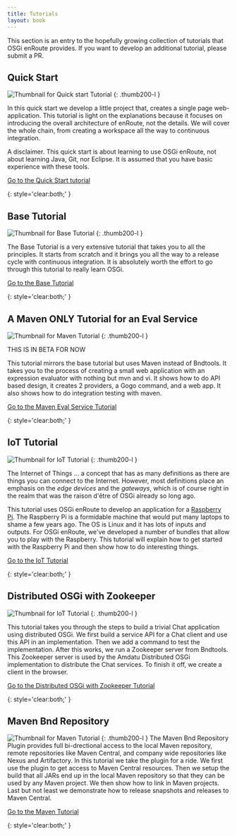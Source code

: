 ```yaml
---
title: Tutorials
layout: book
---
```


This section is an entry to the hopefully growing collection of tutorials that OSGi enRoute provides. If you want to develop an additional tutorial, please submit a PR.

## Quick Start

![Thumbnail for Quick start Tutorial](/img/qs/app-0.png)
{: .thumb200-l }

In this quick start we develop a little project that, creates a single page web-application. This tutorial is light on the explanations because it focuses on introducing the overall architecture of enRoute, not the details.  We will cover the whole chain, from creating a workspace all the way to continuous integration.

A disclaimer. This quick start is about learning to use OSGi enRoute, not about learning Java, Git, nor Eclipse. It is assumed that you have basic experience with these tools.

[Go to the Quick  Start tutorial](/qs/050-start.html)

{: style='clear:both;' }

## Base Tutorial

![Thumbnail for Base Tutorial](/img/tutorial_base/debug-xray-1.png)
{: .thumb200-l }

The Base Tutorial is a very extensive tutorial that takes you to all the principles. It starts from scratch and it brings you all the way to a release cycle with continuous integration. It is absolutely worth the effort to go through this tutorial to really learn OSGi.

[Go to the Base Tutorial](/tutorial_base/050-start.html)

{: style='clear:both;' }

## A Maven ONLY Tutorial for an Eval Service

![Thumbnail for Maven Tutorial](/tutorial_eval/img/tutorial_eval.png)
{: .thumb200-l } 

THIS IS IN BETA FOR NOW

This tutorial mirrors the base tutorial but uses Maven instead of Bndtools. It
takes you to the process of creating a small web application with an expression
evaluator with nothing but mvn and vi. It shows how to do API based design,
it creates 2 providers, a Gogo command, and a web app. It also shows how to
do integration testing with maven.

[Go to the Maven Eval Service Tutorial](/tutorial_eval/050-start.html)

{: style='clear:both;' }

## IoT Tutorial

![Thumbnail for IoT Tutorial](/img/tutorial_iot/exploring-led-breadboard-1.png)
{: .thumb200-l }

The Internet of Things ... a concept that has as many definitions as there are things you can connect to the Internet. However, most definitions place an emphasis on the _edge devices_ and the _gateways_, which is of course right in the realm that was the raison d'être of OSGi already so long ago.

This tutorial uses OSGi enRoute to develop an application for a [Raspberry Pi][pi]. The Raspberry Pi is a formidable machine that would put many laptops to shame a few years ago. The OS is Linux and it has lots of inputs and outputs. For OSGi enRoute, we've developed a number of bundles that allow you to play with the Raspberry. This tutorial will explain how to get started with the Raspberry Pi and then show how to do interesting things.

[Go to the IoT Tutorial](/tutorial_iot/050-start.html)

{: style='clear:both;' }

## Distributed OSGi with Zookeeper

![Thumbnail for IoT Tutorial](/img/tutorial_rsa/rsa-service-0.png)
{: .thumb200-l }

This tutorial takes you through the steps to build a trivial Chat application using distributed OSGi. We first build a service API for a Chat client and use this API in an implementation. Then we add a command to test the implementation. After this works, we run a Zookeeper server from Bndtools. This Zookeeper server is used by the Amdatu Distributed OSGi implementation to distribute the Chat services. To finish it off, we create a client in the browser. 

[Go to the Distributed OSGi with Zookeeper Tutorial](/tutorial_rsa/050-start.html)

{: style='clear:both;' }

## Maven Bnd Repository

![Thumbnail for Maven Tutorial](/tutorial_maven/img/maven.gif)
{: .thumb200-l }
The Maven Bnd Repository Plugin provides full bi-drectional access to the local Maven repository, remote repositories like Maven Central, and company wide repositories like Nexus and Artifactory. In this tutorial we take the plugin for a ride. We first use the plugin to get access to Maven Central resources. Then we setup the build that all JARs end up in the local Maven repository so that they can be used by any Maven project. We then show how to link in Maven projects. Last but not least we demonstrate how to release snapshots and releases to Maven Central.


[Go to the Maven Tutorial](/tutorial_maven/050-start.html)

{: style='clear:both;' }
  




[pi]: https://www.raspberrypi.org/


